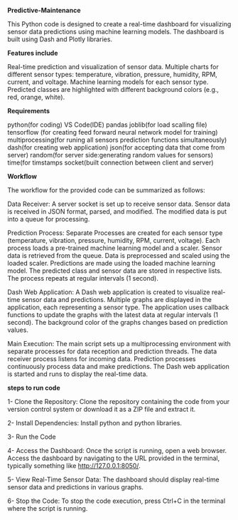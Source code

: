 **Predictive-Maintenance**

This Python code is designed to create a real-time dashboard for visualizing sensor data predictions using machine learning models. The dashboard is built using Dash and Plotly libraries.

**Features include**

Real-time prediction and visualization of sensor data. Multiple charts for different sensor types: temperature, vibration, pressure, humidity, RPM, current, and voltage. Machine learning models for each sensor type. Predicted classes are highlighted with different background colors (e.g., red, orange, white).

**Requirements**

python(for coding) 
VS Code(IDE)
pandas 
joblib(for load scalling file) 
tensorflow (for creating feed forward neural network model for training) 
multiprocessing(for runing all sensors prediction functions simultaneously)
dash(for creating web application)
json(for accepting data that come from server)
random(for server side:generating random values for sensors)
time(for timstamps
socket(built connection between client and server)

**Workflow**

The workflow for the provided code can be summarized as follows:

Data Receiver:
          A server socket is set up to receive sensor data.
Sensor data is received in JSON format, parsed, and modified.
The modified data is put into a queue for processing.
          
Prediction Process:
          Separate Processes are created for each sensor type (temperature, vibration, pressure, humidity, RPM, current, voltage).
Each process loads a pre-trained machine learning model and a scaler.
Sensor data is retrieved from the queue.
Data is preprocessed and scaled using the loaded scaler.
Predictions are made using the loaded machine learning model.
The predicted class and sensor data are stored in respective lists.
The process repeats at regular intervals (1 second).

Dash Web Application:
      A Dash web application is created to visualize real-time sensor data and predictions.
Multiple graphs are displayed in the application, each representing a sensor type.
The application uses callback functions to update the graphs with the latest data at regular intervals (1 second).
The background color of the graphs changes based on prediction values.

Main Execution:
      The main script sets up a multiprocessing environment with separate processes for data reception and prediction threads.
The data receiver process listens for incoming data.
Prediction processes continuously process data and make predictions.
The Dash web application is started and runs to display the real-time data.

**steps to run code**

   1- Clone the Repository:
          Clone the repository containing the code from your version control system or download it as a ZIP file and extract it.
          
   2- Install Dependencies:
          Install python and python libraries.
          
   3- Run the Code
   
   4- Access the Dashboard:
          Once the script is running, open a web browser.
          Access the dashboard by navigating to the URL provided in the terminal, typically something like http://127.0.0.1:8050/.
          
   5- View Real-Time Sensor Data:
          The dashboard should display real-time sensor data and predictions in various graphs.
          
  6- Stop the Code:
          To stop the code execution, press Ctrl+C in the terminal where the script is running.
